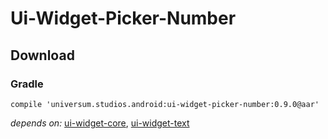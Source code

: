 Ui-Widget-Picker-Number
===============

## Download ##

### Gradle ###

    compile 'universum.studios.android:ui-widget-picker-number:0.9.0@aar'

_depends on:_
[ui-widget-core](https://github.com/universum-studios/android_ui/tree/master/library-widget-core),
[ui-widget-text](https://github.com/universum-studios/android_ui/tree/master/library-widget-text)